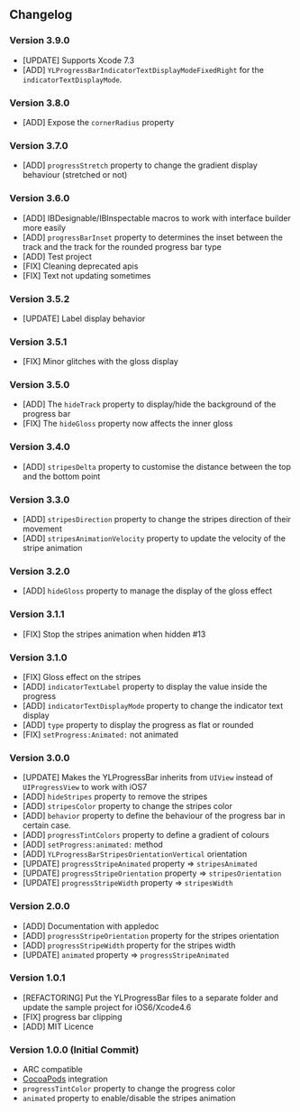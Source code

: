## Changelog

### Version 3.9.0

- [UPDATE] Supports Xcode 7.3
- [ADD] `YLProgressBarIndicatorTextDisplayModeFixedRight` for the `indicatorTextDisplayMode`.

### Version 3.8.0

- [ADD] Expose the `cornerRadius` property

### Version 3.7.0

- [ADD] `progressStretch` property to change the gradient display behaviour (stretched or not)

### Version 3.6.0

- [ADD] IBDesignable/IBInspectable macros to work with interface builder more easily
- [ADD] `progressBarInset` property to determines the inset between the track and the track for the rounded progress bar type
- [ADD] Test project
- [FIX] Cleaning deprecated apis
- [FIX] Text not updating sometimes

### Version 3.5.2

- [UPDATE] Label display behavior

### Version 3.5.1

- [FIX] Minor glitches with the gloss display

### Version 3.5.0

- [ADD] The `hideTrack` property to display/hide the background of the progress bar
- [FIX] The `hideGloss` property now affects the inner gloss

### Version 3.4.0

- [ADD] `stripesDelta` property to customise the distance between the top and the bottom point

### Version 3.3.0

- [ADD] `stripesDirection` property to change the stripes direction of their movement
- [ADD] `stripesAnimationVelocity` property to update the velocity of the stripe animation

### Version 3.2.0

- [ADD] `hideGloss` property to manage the display of the gloss effect

### Version 3.1.1

- [FIX] Stop the stripes animation when hidden #13

### Version 3.1.0

- [FIX] Gloss effect on the stripes
- [ADD] `indicatorTextLabel` property to display the value inside the progress
- [ADD] `indicatorTextDisplayMode` property to change the indicator text display
- [ADD] `type` property to display the progress as flat or rounded
- [FIX] `setProgress:Animated:` not animated

### Version 3.0.0

- [UPDATE] Makes the YLProgressBar inherits from `UIView` instead of `UIProgressView` to work with iOS7
- [ADD] `hideStripes` property to remove the stripes
- [ADD] `stripesColor` property to change the stripes color
- [ADD] `behavior` property to define the behaviour of the progress bar in certain case.
- [ADD] `progressTintColors` property to define a gradient of colours
- [ADD] `setProgress:animated:` method
- [ADD] `YLProgressBarStripesOrientationVertical` orientation
- [UPDATE] `progressStripeAnimated` property => `stripesAnimated`
- [UPDATE] `progressStripeOrientation` property => `stripesOrientation`
- [UPDATE] `progressStripeWidth` property => `stripesWidth`

### Version 2.0.0

- [ADD] Documentation with appledoc
- [ADD] `progressStripeOrientation` property for the stripes orientation
- [ADD] `progressStripeWidth` property for the stripes width
- [UPDATE] `animated` property => `progressStripeAnimated`

### Version 1.0.1

- [REFACTORING] Put the YLProgressBar files to a separate folder and update the sample project for iOS6/Xcode4.6
- [FIX] progress bar clipping
- [ADD] MIT Licence

### Version 1.0.0 (Initial Commit)

- ARC compatible
- [CocoaPods](http://cocoapods.org/) integration
- `progressTintColor` property to change the progress color
- `animated` property to enable/disable the stripes animation
